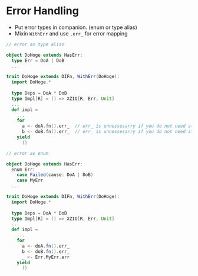 # Error Handling

* Put error types in companion. (enum or type alias)
* Mixin ```WithErr``` and use ```.err_``` for error mapping

```scala
// error as type alias

object DoHoge extends HasErr:
  type Err = DoA | DoB
  ...

trait DoHoge extends DIFn, WithErr(DoHoge):
  import DoHoge.*
  
  type Deps = DoA * DoB
  type Impl[R] = () => XZIO[R, Err, Unit]
  ...
  def impl =
    ...
    for
      a <- doA.fn().err_  // err_ is unnessesarry if you do not need stack tracing.
      b <- doB.fn().err_  // err_ is unnessesarry if you do not need stack tracing.
    yield
      ()
```

```scala
// error as enum

object DoHoge extends HasErr:
  enum Err:
    case Failed(cause: DoA | DoB)
    case MyErr
  ...

trait DoHoge extends DIFn, WithErr(DoHoge):
  import DoHoge.*
  
  type Deps = DoA * DoB
  type Impl[R] = () => XZIO[R, Err, Unit]
  ...
  def impl =
    ...
    for
      a <- doA.fn().err_ 
      b <- doB.fn().err_ 
      _ <- Err.MyErr.err
    yield
      ()
```